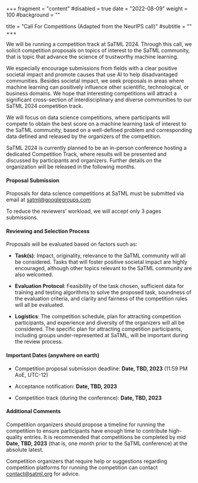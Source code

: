 +++
fragment = "content"
#disabled = true
date = "2022-08-09"
weight = 100
#background = ""

title = "Call For Competitions (Adapted from the NeurIPS call)"
#subtitle = ""
+++

We will be running a competition track at SaTML 2024. Through this call, we solicit competition proposals on topics of interest to the SaTML community, that is topic that advance the science of trustworthy machine learning.

We especially encourage submissions from fields with a clear positive societal impact and promote causes that use AI to help disadvantaged communities. Besides societal impact, we seek proposals in areas where machine learning can positively influence other scientific, technological, or business domains. We hope that interesting competitions will attract a significant cross-section of interdisciplinary and diverse communities to our SaTML 2024 competition track.

We will focus on data science competitions, where participants will compete to obtain the best score on a machine learning task of interest to the SaTML community, based on a well-defined problem and corresponding data defined and released by the organizers of the competition.

SaTML 2024 is currently planned to be an in-person conference hosting a dedicated Competition Track, where results will be presented and discussed by participants and organizers. Further details on the organization will be released in the following months. 

#### Proposal Submission

Proposals for data science competitions at SaTML must be submitted via email at [satml@googlegroups.com](mailto:satml@googlegroups.com)

To reduce the reviewers’ workload, we will accept only 3 pages submissions.

#### Reviewing and Selection Process

Proposals will be evaluated based on factors such as:

* **Task(s)**: Impact, originality, relevance to the SaTML community will all be considered. Tasks that will foster positive societal impact are highly encouraged, although other topics relevant to the SaTML community are also welcomed.

* **Evaluation Protocol**: Feasibility of the task chosen, sufficient data for training and testing algorithms to solve the proposed task, soundness of the evaluation criteria, and clarity and fairness of the competition rules will all be evaluated.

* **Logistics**: The competition schedule, plan for attracting competition participants, and experience and diversity of the organizers will all be considered. The specific plan for attracting competition participants, including groups under-represented at SaTML, will be important during the review process.

#### Important Dates (anywhere on earth)

* Competition proposal submission deadline: **Date, TBD, 2023** (11:59 PM AoE, UTC-12)

* Acceptance notification: **Date, TBD, 2023**

* Competition track (during the conference): **Date, TBD, 2023**

#### Additional Comments

Competition organizers should propose a timeline for running the competition to ensure participants have enough time to contribute high-quality entries. It is recommended that competitions be completed by mid **Date, TBD, 2023** (that is, one month prior to the SaTML conference) at the absolute latest.

Competition organizers that require help or suggestions regarding competition platforms for running the competition can contact [contact@satml.org](mailto:contact@satml.org) for advice.